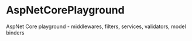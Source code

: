 # AspNetCorePlayground
AspNet Core playground - middlewares, filters, services, validators, model binders
